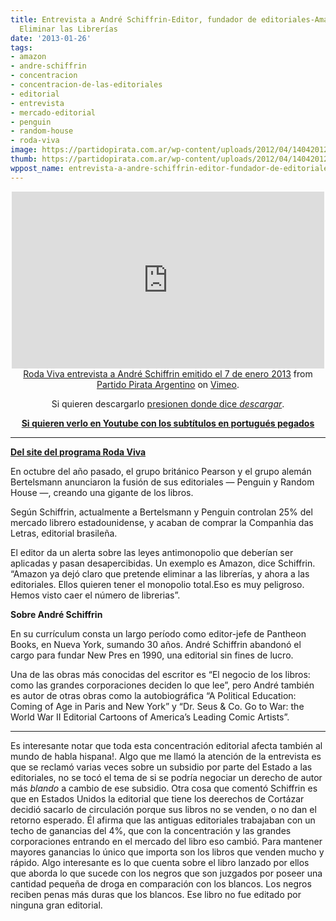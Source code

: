 ```yaml
---
title: Entrevista a André Schiffrin-Editor, fundador de editoriales-Amazon Quiere
  Eliminar las Librerías
date: '2013-01-26'
tags:
- amazon
- andre-schiffrin
- concentracion
- concentracion-de-las-editoriales
- editorial
- entrevista
- mercado-editorial
- penguin
- random-house
- roda-viva
image: https://partidopirata.com.ar/wp-content/uploads/2012/04/140420121270.jpg
thumb: https://partidopirata.com.ar/wp-content/uploads/2012/04/140420121270-150x150.jpg
wppost_name: entrevista-a-andre-schiffrin-editor-fundador-de-editoriales-amazon-quiere-eliminar-las-librerias
---
```


<center>
<iframe src="http://player.vimeo.com/video/58200751" height="283" width="500" allowfullscreen="" frameborder="0"></iframe></center><center></center><center></center><center><a href="http://vimeo.com/58200751">Roda Viva entrevista a André Schiffrin emitido el 7 de enero 2013</a> from <a href="http://vimeo.com/user3611990">Partido Pirata Argentino</a> on <a href="http://vimeo.com">Vimeo</a>.</center>
<p style="text-align: center;">Si quieren descargarlo <a href="https://vimeo.com/58200751" target="_blank">presionen donde dice <i>descargar</i></a>.</p>
<p style="text-align: center;"><strong><a href="http://youtu.be/t-SMEmQ5Q3w" target="_blank"> Si quieren verlo en Youtube con los subtítulos en portugués pegados</a></strong></p>


<hr />

<strong><a href="http://tvcultura.cmais.com.br/rodaviva/roda-viva-entrevista-andre-schiffrin" target="_blank">Del site del programa Roda Viva</a></strong>

En octubre del año pasado, el grupo británico Pearson y el grupo alemán Bertelsmann anunciaron la fusión de sus editoriales — Penguin y Random House —, creando una gigante de los libros.

Según Schiffrin, actualmente a Bertelsmann y Penguin controlan 25% del mercado librero estadounidense, y acaban de comprar la Companhia das Letras, editorial brasileña.

El editor da un alerta sobre las leyes antimonopolio que deberían ser aplicadas y pasan desapercibidas. Un exemplo es Amazon, dice Schiffrin. “Amazon ya dejó claro que pretende eliminar a las librerías, y ahora a las editoriales. Ellos quieren tener el monopolio total.Eso es muy peligroso. Hemos visto caer el número de librerias”.

<strong>Sobre André Schiffrin</strong>

En su currículum consta un largo período como editor-jefe de Pantheon Books, en Nueva York, sumando 30 años. André Schiffrin abandonó el cargo para fundar New Pres en 1990, una editorial sin fines de lucro.

Una de las obras más conocidas del escritor es “El negocio de los libros: como las grandes corporaciones deciden lo que lee”, pero André también es autor de otras obras como la autobiográfica “A Political Education: Coming of Age in Paris and New York” y “Dr. Seus &amp; Co. Go to War: the World War II Editorial Cartoons of America’s Leading Comic Artists”.

<hr />

Es interesante notar que toda esta concentración editorial afecta también al mundo de habla hispana!.
Algo que me llamó la atención de la entrevista es que se reclamó varias veces sobre un subsidio por parte del Estado a las editoriales, no se tocó el tema de si se podría negociar un derecho de autor más <i>blando</i> a cambio de ese subsidio.
Otra cosa que comentó Schiffrin es que en Estados Unidos la editorial que tiene los deerechos de Cortázar decidió sacarlo de circulación porque sus libros no se venden, o no dan el retorno esperado.
Él afirma que las antiguas editoriales trabajaban con un techo de ganancias del 4%, que con la concentración y las grandes corporaciones entrando en el mercado del libro eso cambió.
Para mantener mayores ganancias lo único que importa son los libros que venden mucho y rápido.
Algo interesante es lo que cuenta sobre el libro lanzado por ellos que aborda lo que sucede con los negros que son juzgados por poseer una cantidad pequeña de droga en comparación con los blancos. Los negros reciben penas más duras que los blancos.
Ese libro no fue editado por ninguna gran editorial.
